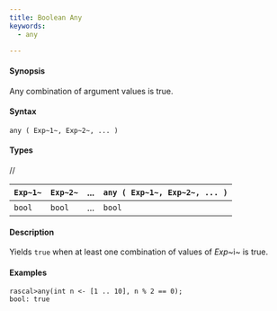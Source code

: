 ```yaml
---
title: Boolean Any
keywords:
  - any

---
```


#### Synopsis

Any combination of argument values is true.

#### Syntax

`any ( Exp~1~, Exp~2~, ... )`

#### Types

//


| `Exp~1~` | `Exp~2~` | ... | `any ( Exp~1~, Exp~2~, ... )`  |
| --- | --- | --- | --- |
|`bool`     | `bool`    | ... | `bool`                           |


#### Description

Yields `true` when at least one combination of values of _Exp_~i~ is true.

#### Examples


```rascal-shell 
rascal>any(int n <- [1 .. 10], n % 2 == 0);
bool: true
```


